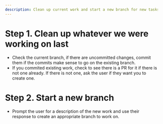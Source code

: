 ```yaml
---
description: Clean up current work and start a new branch for new tasks
---
```


# Step 1. Clean up whatever we were working on last
- Check the current branch, if there are uncommitted changes, commit them if the commits make sense to go on the existing branch.
- If you commited existing work, check to see there is a PR for it if there is not one already. If there is not one, ask the user if they want you to create one.

# Step 2. Start a new branch
- Prompt the user for a description of the new work and use their response to create an appropriate branch to work on.

